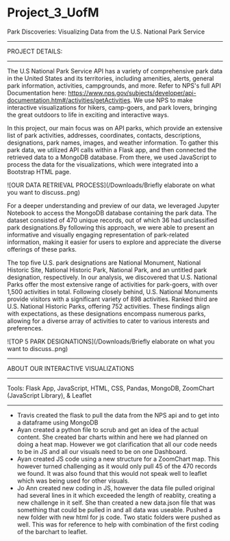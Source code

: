 # Project_3_UofM


Park Discoveries: Visualizing Data from the U.S. National Park Service

_____________________________________________________________________________________________________________________________
PROJECT DETAILS: 

_____________________________________________________________________________________________________________________________


The U.S National Park Service API has a variety of comprehensive park data in the United States and its territories, including amenities, alerts, general park information, activities, campgrounds, and more. Refer to NPS's full API Documentation here: https://www.nps.gov/subjects/developer/api-documentation.htm#/activities/getActivities. We use NPS to make interactive visualizations for hikers, camp-goers, and park lovers, bringing the great outdoors to life in exciting and interactive ways. 

In this project, our main focus was on API parks, which provide an extensive list of park activities, addresses, coordinates, contacts, descriptions, designations, park names, images, and weather information. To gather this park data, we utilized API calls within a Flask app, and then connected the retrieved data to a MongoDB database. From there, we used JavaScript to process the data for the visualizations, which were integrated into a Bootstrap HTML page.


![OUR DATA RETRIEVAL PROCESS](/Downloads/Briefly elaborate on what you want to discuss..png)


For a deeper understanding and preview of our data, we leveraged Jupyter Notebook to access the MongoDB database containing the park data. The dataset consisted of 470 unique records, out of which 36 had unclassified park designations.By following this approach, we were able to present an informative and visually engaging representation of park-related information, making it easier for users to explore and appreciate the diverse offerings of these parks. 

The top five U.S. park designations are National Monument, National Historic Site, National Historic Park, National Park, and an untitled park designation, respectively. In our analysis, we discovered that U.S. National Parks offer the most extensive range of activities for park-goers, with over 1,500 activities in total. Following closely behind, U.S. National Monuments provide visitors with a significant variety of 898 activities. Ranked third are U.S. National Historic Parks, offering 752 activities. These findings align with expectations, as these designations encompass numerous parks, allowing for a diverse array of activities to cater to various interests and preferences. 

![TOP 5 PARK DESIGNATIONS](/Downloads/Briefly elaborate on what you want to discuss..png)


__________________________________________________________________________________________________________________________________

ABOUT OUR INTERACTIVE VISUALIZATIONS

___________________________________________________________________________________________________________________________________







Tools: Flask App, JavaScript, HTML, CSS, Pandas, MongoDB, ZoomChart (JavaScript Library), & Leaflet

______________________________________________________________________________________________________________________________

- Travis created the flask to pull the data from the NPS api and to get into a dataframe using MongoDB
- Ayan created a python file to scrub and get an idea of the actual content.  She created bar charts within and here we had planned on doing a heat map.  However we got clarification that all our code needs to be in JS and all our visuals need to be on one Dashboard.
- Ayan created JS code using a new structure for a ZoomChart map.  This however turned challenging as it would only pull 45 of the 470 records we found.  It was also found that this would not speak well to leaflet which was being used for other visuals.
- Jo Ann created new coding in JS, however the data file pulled original had several lines in it which exceeded the length of reablity, creating a new challenge in it self.  She than created a new data.json file that was something that could be pulled in and all data was useable. Pushed a new folder with new html for js code.  Two static folders were pushed as well.  This was for reference to help with combination of the first coding of the barchart to leaflet.
